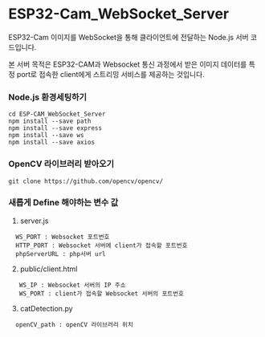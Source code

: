 # ESP32-Cam_WebSocket_Server
ESP32-Cam 이미지를 WebSocket을 통해 클라이언트에 전달하는 Node.js 서버 코드입니다.


본 서버 목적은 ESP32-CAM과 Websocket 통신 과정에서 받은 이미지 데이터를 특정 port로 접속한 client에게 스트리밍 서비스를 제공하는 것입니다.

### Node.js 환경세팅하기
```
cd ESP-CAM_WebSocket_Server
npm install --save path
npm install --save express
npm install --save ws
npm install --save axios
```



### OpenCV 라이브러리 받아오기
```
git clone https://github.com/opencv/opencv/
```



### 새롭게 Define 해야하는 변수 값
1. server.js
```
  WS_PORT : Websocket 포트번호
  HTTP_PORT : Websocket 서버에 client가 접속할 포트번호
  phpServerURL : php서버 url
```


2. public/client.html
```
   WS_IP : Websocket 서버의 IP 주소
   WS_PORT : client가 접속할 Websocket 서버의 포트번호
```

  
3. catDetection.py
```
  openCV_path : openCV 라이브러리 위치
```
